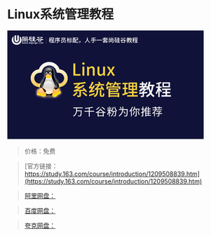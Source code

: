# Linux系统管理教程

![img](../../../assets/study163/free/21f57443dc264668a61acf1c86d3f9c9.jpg)

> 价格：免费

> [官方链接：https://study.163.com/course/introduction/1209508839.htm](https://study.163.com/course/introduction/1209508839.htm)

> [阿里网盘：]()

> [百度网盘：]()

> [夸克网盘：]()
